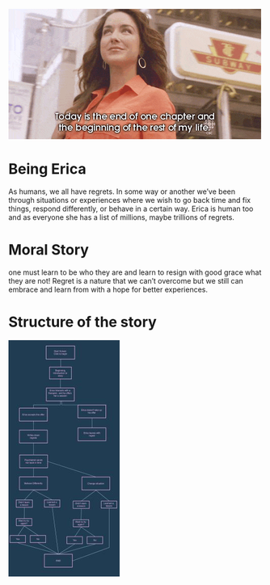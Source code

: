 
![Erica](ERICA.GIF)
# Being Erica 
<p>As humans, we all have regrets. In some way or another we’ve been through situations or experiences where we wish to go back time and fix things, respond differently, or behave in a certain way. Erica is human too and as everyone she has a list of millions, maybe trillions of regrets.</p>

# Moral Story 
<p>one must learn to be who they are and learn to resign with good grace what they are not!
Regret is a nature that we can’t overcome but we still can embrace and learn from with a hope for better experiences.</p>

# Structure of the story 
![Flow-chart](flow-chart.jpg)